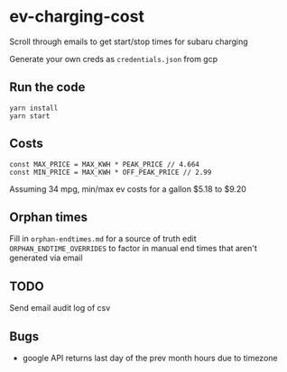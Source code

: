# ev-charging-cost
Scroll through emails to get start/stop times for subaru charging

Generate your own creds as `credentials.json` from gcp

## Run the code

```
yarn install
yarn start
```

## Costs

```
const MAX_PRICE = MAX_KWH * PEAK_PRICE // 4.664
const MIN_PRICE = MAX_KWH * OFF_PEAK_PRICE // 2.99
```

Assuming 34 mpg, min/max ev costs for a gallon
$5.18 to $9.20

## Orphan times
Fill in `orphan-endtimes.md` for a source of truth
edit `ORPHAN_ENDTIME_OVERRIDES` to factor in manual end times that aren't generated via email

## TODO
Send email audit log of csv
 

## Bugs
- google API returns last day of the prev month hours due to timezone

